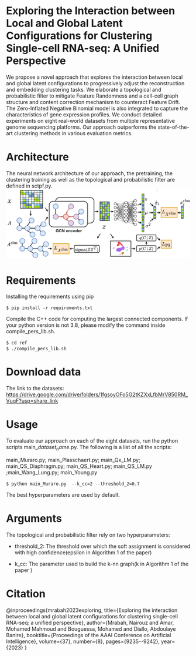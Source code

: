 # Exploring the Interaction between Local and Global Latent Configurations for Clustering Single-cell RNA-seq: A Unified Perspective
We propose a novel approach that explores the interaction between local and global
latent configurations to progressively adjust the reconstruction
and embedding clustering tasks. We elaborate a topological
and probabilistic filter to mitigate Feature Randomness and
a cell-cell graph structure and content correction mechanism
to counteract Feature Drift. The Zero-Inflated Negative Binomial
model is also integrated to capture the characteristics of
gene expression profiles. We conduct detailed experiments on
eight real-world datasets from multiple representative genome
sequencing platforms. Our approach outperforms the state-of-the-
art clustering methods in various evaluation metrics.

# Architecture
The neural network architecture of our approach, the pretraining, the clustering training as well as the topological and probabilistic filter are defined in sctpf.py.
![fram1 (1)](./scTPF.png)

# Requirements 
Installing the requirements using pip 

```
$ pip install -r requirements.txt
```
Compile the C++ code for computing the largest connected components. If your python version is not 3.8, please modify the command inside compile_pers_lib.sh. 
```
$ cd ref
$ ./compile_pers_lib.sh
```

# Download data
The link to the datasets: https://drive.google.com/drive/folders/1fgsoyOFo5G2tKZXxLfbMrV850RM_VuqF?usp=share_link
# Usage 
To evaluate our approach on each of the eight datasets, run the python scripts main_$dataset_name$.py. 
The following is a list of all the scripts:

main_Muraro.py; main_Plasschaert.py; main_Qx_LM.py; main_QS_Diaphragm.py; main_QS_Heart.py; main_QS_LM.py ;main_Wang_Lung.py; main_Young.py  

```
$ python main_Muraro.py  --k_cc=2 --threshold_2=0.7
```
The best hyperparameters are used by default.

# Arguments 
The topological  and probabilistic filter rely on two hyperparameters:   

* threshold_2: The threshold over which the soft assignment is considered  with high confidence(epsilon in Algorithm 1 of the paper)

* k_cc: The parameter used to build the k-nn graph(k in  Algorithm 1 of the paper )

# Citation
@inproceedings{mrabah2023exploring,
  title={Exploring the interaction between local and global latent configurations for clustering single-cell RNA-seq: a unified perspective},
  author={Mrabah, Nairouz and Amar, Mohamed Mahmoud and Bouguessa, Mohamed and Diallo, Abdoulaye Banire},
  booktitle={Proceedings of the AAAI Conference on Artificial Intelligence},
  volume={37},
  number={8},
  pages={9235--9242},
  year={2023}
}
